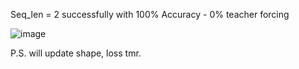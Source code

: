
Seq_len = 2
successfully with 100% Accuracy - 0% teacher forcing

![image](https://github.com/Nanoth-T/Senior-Project/assets/89636847/588b1a68-5bca-4f5b-a4b4-4ea086ca9c9c)

P.S. will update shape, loss tmr.
